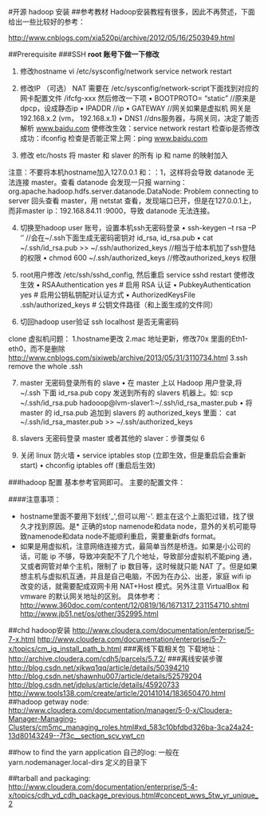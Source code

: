 #开源 hadoop 安装
##参考教材
Hadoop安装教程有很多，因此不再赘述，下面给出一些比较好的参考：

<http://www.cnblogs.com/xia520pi/archive/2012/05/16/2503949.html>
##Prerequisite###SSH**root 账号下做一下修改**  
 	1. 修改hostnamevi /etc/sysconfig/networkservice network restart2.	修改IP （可选） NAT需要在 /etc/sysconfig/network-script下面找到对应的网卡配置文件 /ifcfg-xxx然后修改一下项•	BOOTPROTO= “static” //原来是dpcp，设成静态ip•	IPADDR  //ip•	GATEWAY //网关如果是虚拟机 网关是192.168.x.2  (vm， 192.168.x.1)•	DNS1 //dns服务器，与网关同，决定了能否解析 www.baidu.com使修改生效：service network restart检查ip是否修改成功：ifconfig  检查是否能正常上网：ping www.baidu.com3.	修改 etc/hosts将 master 和 slaver 的所有 ip 和 name 的映射加入注意：不要将本机hostname加入127.0.0.1 和：：1，这样将会导致  datanode 无法连接 master。查看 datanode 会发现一只报 warning：org.apache.hadoop.hdfs.server.datanode.DataNode: Problem connecting to server回头查看 master，用 netstat 查看，发现端口已开，但是在127.0.0.1上，而非master ip：192.168.84.11 :9000，导致 datanode 无法连接。4.	切换至hadoop user 账号，设置本机ssh无密码登录•	ssh-keygen –t rsa –P ‘’  //会在~/.ssh下面生成无密码密钥对 id_rsa, id_rsa.pub•	cat 	 ~/.ssh/id_rsa.pub >> ~/.ssh/authorized_keys  //相当于给本机加了ssh登陆的权限•	chmod 600 ~/.ssh/authorized_keys //修改authorized_keys 权限5.	root用户修改 /etc/ssh/sshd_config, 然后重启 service sshd restart 使修改生效•	RSAAuthentication yes # 启用 RSA 认证•	PubkeyAuthentication yes # 启用公钥私钥配对认证方式•	AuthorizedKeysFile .ssh/authorized_keys # 公钥文件路径（和上面生成的文件同）6.	切回hadoop user验证 ssh localhost 是否无需密码clone 虚拟机问题：      1.hostname更改      2.mac 地址更新，修改70x 里面的Eth1-eth0，而不是删除http://www.cnblogs.com/sixiweb/archive/2013/05/31/3110734.html     3.ssh remove the whole .ssh7.	master 无密码登录所有的 slave•	在 master 上以 Hadoop 用户登录,将~/.ssh 下面 id_rsa.pub copy 发送到所有的 slavers 机器上。如:scp ~/.ssh/id_rsa.pub hadooop@lvm-slaver1:~/.ssh/id_rsa_master.pub•	将 master 的 id_rsa.pub 追加到 slavers 的 authorized_keys 里面：cat ~/.ssh/id_rsa_master.pub >> ~/.ssh/authorized_keys8.	slavers 无密码登录 master 或者其他的 slaver：步骤类似 69.	关闭 linux 防火墙•	service iptables stop (立即生效，但是重启后会重新 start)•	chconfig iptables off (重启后生效)###hadoop 配置基本参考官网即可。主要的配置文件：

####注意事项：
* hostname里面不要用下划线'_',但可以用'-'. 题主在这个上面犯过错，找了很久才找到原因。是* 正确的stop namenode和data node，意外的关机可能导致namenode和data node不能顺利重启，需要重新dfs format。
* 如果是用虚拟机，注意网络连接方式，最简单当然是桥连。如果是小公司的话，可能 ip 不够，导致冲突配不了几个地址，导致部分虚拟机不能ping 通，又或者网管对单个主机，限制了 ip 数目等，这时候就只能 NAT 了。但是如果想主机与虚拟机互通，并且是自己电脑，不因为在办公、出差，家庭 wifi ip 改变的话，就需要配成双网卡用 NAT+Host 模式。另外注意 VirtualBox 和 vmware 的默认网关地址的区别。
具体参考：
<http://www.360doc.com/content/12/0819/16/1671317_231154710.shtml>
<http://www.jb51.net/os/other/352995.html>

##chd hadoop安装
<http://www.cloudera.com/documentation/enterprise/5-7-x.html>
<http://www.cloudera.com/documentation/enterprise/5-7-x/topics/cm_ig_install_path_b.html>
###离线下载相关包
下载地址：<http://archive.cloudera.com/cdh5/parcels/5.7.2/>
###离线安装步骤
<http://blog.csdn.net/xjkwq1qq/article/details/50394210>
<http://blog.csdn.net/shawnhu007/article/details/52579204>
<http://blog.csdn.net/jdplus/article/details/45920733>
<http://www.tools138.com/create/article/20141014/183650470.html>
##hadoop getway node:
<http://www.cloudera.com/documentation/manager/5-0-x/Cloudera-Manager-Managing-Clusters/cm5mc_managing_roles.html#xd_583c10bfdbd326ba-3ca24a24-13d80143249--7f3c__section_scv_ywt_cn>


##how to find the yarn application 自己的log:
一般在 yarn.nodemanager.local-dirs 定义的目录下

##tarball and packaging:
<http://www.cloudera.com/documentation/enterprise/5-4-x/topics/cdh_vd_cdh_package_previous.html#concept_wws_5tw_yr_unique_2>


